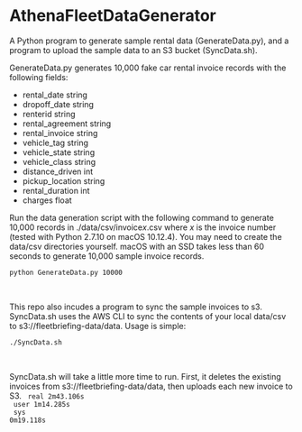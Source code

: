 <h1>AthenaFleetDataGenerator</h1>
A Python program to generate sample rental data (GenerateData.py), and a program to 
upload the sample data to an S3 bucket (SyncData.sh).
<p>
GenerateData.py generates 10,000 fake car rental invoice records with the following fields:
<ul>
<li>rental_date string</li>
<li>dropoff_date string</li>
<li>renterid string</li>
<li>rental_agreement string</li>
<li>rental_invoice string</li>
<li>vehicle_tag string</li>
<li>vehicle_state string</li>
<li>vehicle_class string</li>
<li>distance_driven int</li>
<li>pickup_location string</li>
<li>rental_duration int</li>
<li>charges float</li>
</ul>
<p>
Run the data generation script with the following 
command to generate 10,000 records in ./data/csv/invoice<i>x</i>.csv where
<i>x</i> is the invoice number (tested with Python 
2.7.10 on macOS 10.12.4). You may need to create the data/csv
directories yourself. macOS with an SSD takes less than 
60 seconds to generate 10,000 sample invoice records.<p>
<code>python GenerateData.py 10000</code>
<p>&nbsp;<p>

This repo also incudes a program to sync the sample
invoices to s3. SyncData.sh uses the AWS CLI to sync
the contents of your local data/csv to 
s3://fleetbriefing-data/data. Usage is simple:<p>
<code>./SyncData.sh</code>
<p>&nbsp;<p>

SyncData.sh will take a little more time to run. First, it deletes
the existing invoices from s3://fleetbriefing-data/data,
then uploads each new invoice to S3.
<code>
real	2m43.106s<br>
user	1m14.285s<br>
sys	0m19.118s</code>
<p>&nbsp;<p>

